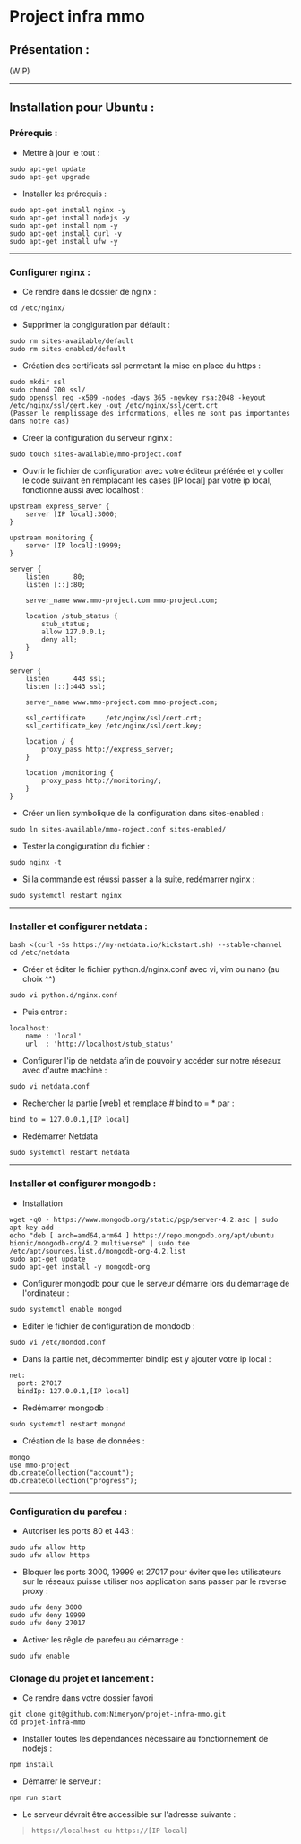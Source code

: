 # Project infra mmo
## Présentation : 
(WIP)

---
## Installation pour Ubuntu : 
### Prérequis : 

- Mettre à jour le tout : 
```
sudo apt-get update
sudo apt-get upgrade
```

- Installer les prérequis : 
```
sudo apt-get install nginx -y
sudo apt-get install nodejs -y
sudo apt-get install npm -y
sudo apt-get install curl -y
sudo apt-get install ufw -y
```

---
### Configurer nginx : 
- Ce rendre dans le dossier de nginx :
```
cd /etc/nginx/
```
- Supprimer la congiguration par défault : 
```
sudo rm sites-available/default
sudo rm sites-enabled/default
```
- Création des certificats ssl permetant la mise en place du https : 
```
sudo mkdir ssl
sudo chmod 700 ssl/
sudo openssl req -x509 -nodes -days 365 -newkey rsa:2048 -keyout /etc/nginx/ssl/cert.key -out /etc/nginx/ssl/cert.crt
(Passer le remplissage des informations, elles ne sont pas importantes dans notre cas)
```
- Creer la configuration du serveur nginx : 
```
sudo touch sites-available/mmo-project.conf
```
- Ouvrir le fichier de configuration avec votre éditeur préférée et y coller le code suivant en remplacant les cases [IP local] par votre ip local, fonctionne aussi avec localhost : 
```
upstream express_server {
    server [IP local]:3000;
}

upstream monitoring {
    server [IP local]:19999;
}

server {
    listen      80;
    listen [::]:80;

    server_name www.mmo-project.com mmo-project.com;

    location /stub_status {
        stub_status;
        allow 127.0.0.1;
        deny all;
    }
}

server {
    listen      443 ssl;
    listen [::]:443 ssl;

    server_name www.mmo-project.com mmo-project.com;

    ssl_certificate     /etc/nginx/ssl/cert.crt;
    ssl_certificate_key /etc/nginx/ssl/cert.key;

    location / {
        proxy_pass http://express_server;
    }

    location /monitoring {
        proxy_pass http://monitoring/;
    }
}
```
- Créer un lien symbolique de la configuration dans sites-enabled : 
```
sudo ln sites-available/mmo-roject.conf sites-enabled/
```
- Tester la congiguration du fichier : 
```
sudo nginx -t
```
- Si la commande est réussi passer à la suite, redémarrer nginx :
```
sudo systemctl restart nginx
```

---
### Installer et configurer netdata : 
```
bash <(curl -Ss https://my-netdata.io/kickstart.sh) --stable-channel
cd /etc/netdata
```
- Créer et éditer le fichier python.d/nginx.conf avec vi, vim ou nano (au choix ^^)
```
sudo vi python.d/nginx.conf
```
- Puis entrer :
```
localhost:
    name : 'local'
    url  : 'http://localhost/stub_status'
```
- Configurer l'ip de netdata afin de pouvoir y accéder sur notre réseaux avec d'autre machine : 
```
sudo vi netdata.conf

```
- Rechercher la partie [web] et remplace # bind to =  * par : 
```
bind to = 127.0.0.1,[IP local]
```
- Redémarrer Netdata
```
sudo systemctl restart netdata
```

---
### Installer et configurer mongodb : 

- Installation
```
wget -qO - https://www.mongodb.org/static/pgp/server-4.2.asc | sudo apt-key add -
echo "deb [ arch=amd64,arm64 ] https://repo.mongodb.org/apt/ubuntu bionic/mongodb-org/4.2 multiverse" | sudo tee /etc/apt/sources.list.d/mongodb-org-4.2.list
sudo apt-get update
sudo apt-get install -y mongodb-org
```
- Configurer mongodb pour que le serveur démarre lors du démarrage de l'ordinateur : 
```
sudo systemctl enable mongod
```
- Editer le fichier de configuration de mondodb : 
```
sudo vi /etc/mondod.conf
```
- Dans la partie net, décommenter bindIp est y ajouter votre ip local : 
```
net:
  port: 27017
  bindIp: 127.0.0.1,[IP local]
```
- Redémarrer mongodb : 
```
sudo systemctl restart mongod
```
- Création de la base de données : 
```
mongo
use mmo-project
db.createCollection("account");
db.createCollection("progress");
```

---
### Configuration du parefeu : 
- Autoriser les ports 80 et 443 : 
```
sudo ufw allow http
sudo ufw allow https
```
- Bloquer les ports 3000, 19999 et 27017 pour éviter que les utilisateurs sur le réseaux puisse utiliser nos application sans passer par le reverse proxy : 
```
sudo ufw deny 3000
sudo ufw deny 19999
sudo ufw deny 27017
```
- Activer les rêgle de parefeu au démarrage :
```
sudo ufw enable
```

### Clonage du projet et lancement : 
- Ce rendre dans votre dossier favori 
```
git clone git@github.com:Nimeryon/projet-infra-mmo.git
cd projet-infra-mmo
```
- Installer toutes les dépendances nécessaire au fonctionnement de nodejs : 
```
npm install
```
- Démarrer le serveur : 
```
npm run start
```
- Le serveur dévrait être accessible sur l'adresse suivante : 
> `https://localhost ou https://[IP local]`